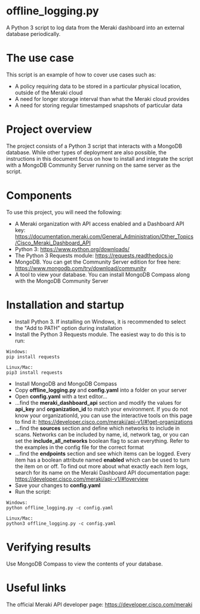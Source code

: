 # offline_logging.py
A Python 3 script to log data from the Meraki dashboard into an external database periodically.

# The use case
This script is an example of how to cover use cases such as:
* A policy requiring data to be stored in a particular physical location, outside of the Meraki cloud
* A need for longer storage interval than what the Meraki cloud provides
* A need for storing regular timestamped snapshots of particular data

# Project overview
The project consists of a Python 3 script that interacts with a MongoDB database. While other types of deployment are also possible, the instructions in this document focus on how to install and integrate the script with a MongoDB Community Server running on the same server as the script. 

# Components
To use this project, you will need the following:
* A Meraki organization with API access enabled and a Dashboard API key: https://documentation.meraki.com/General_Administration/Other_Topics/Cisco_Meraki_Dashboard_API
* Python 3: https://www.python.org/downloads/
* The Python 3 Requests module: https://requests.readthedocs.io
* MongoDB. You can get the Community Server edition for free here: https://www.mongodb.com/try/download/community
* A tool to view your database. You can install MongoDB Compass along with the MongoDB Community Server

# Installation and startup
* Install Python 3. If installing on Windows, it is recommended to select the "Add to PATH" option during installation
* Install the Python 3 Requests module. The easiest way to do this is to run:
```
Windows:
pip install requests

Linux/Mac:
pip3 install requests
```
* Install MongoDB and MongoDB Compass
* Copy **offline_logging.py** and **config.yaml** into a folder on your server
* Open **config.yaml** with a text editor...
* ...find the **meraki_dashboard_api** section and modify the values for **api_key** and **organization_id** to match your environment. If you do not know your organizationId, you can use the interactive tools on this page to find it: https://developer.cisco.com/meraki/api-v1/#!get-organizations
* ...find the **sources** section and define which networks to include in scans. Networks can be included by name, id, network tag, or you can set the **include_all_networks** boolean flag to scan everything. Refer to the examples in the config file for the correct format
* ...find the **endpoints** section and see which items can be logged. Every item has a boolean attribute named **enabled** which can be used to turn the item on or off. To find out more about what exactly each item logs, search for its name on the Meraki Dashboard API documentation page: https://developer.cisco.com/meraki/api-v1/#!overview
* Save your changes to **config.yaml**
* Run the script:
```
Windows:
python offline_logging.py -c config.yaml

Linux/Mac:
python3 offline_logging.py -c config.yaml
```

# Verifying results
Use MongoDB Compass to view the contents of your database.

# Useful links
The official Meraki API developer page: https://developer.cisco.com/meraki
